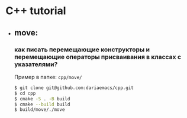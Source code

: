 # C++ tutorial

- ## move: 
  ### как писать перемещающие конструкторы и перемещающие операторы присваивания в классах с указателями?

  Пример в папке: ```cpp/move/```
  
  ```sh 
  $ git clone git@github.com:dariaemacs/cpp.git
  $ cd cpp
  $ cmake -S . -B build
  $ cmake --build build
  $ build/move/./move
  ```
